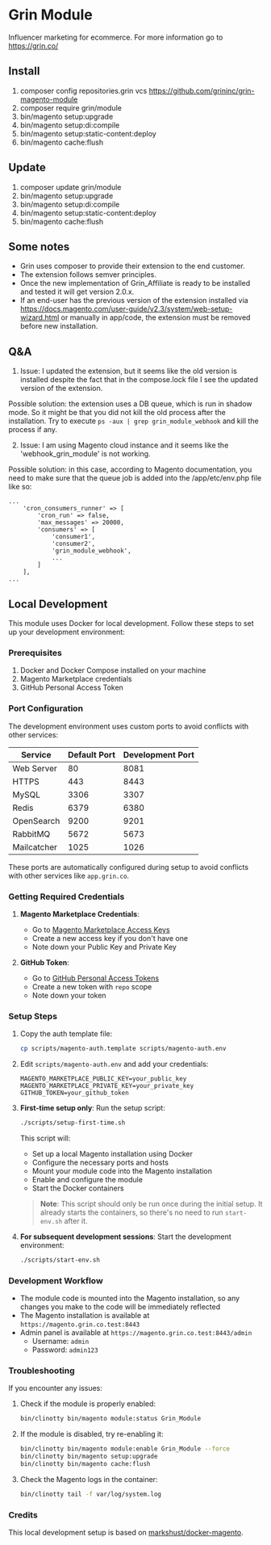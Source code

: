# Grin Module

Influencer marketing for ecommerce. For more information go to https://grin.co/


Install
-

1. composer config repositories.grin vcs https://github.com/grininc/grin-magento-module
2. composer require grin/module
3. bin/magento setup:upgrade
4. bin/magento setup:di:compile
5. bin/magento setup:static-content:deploy
6. bin/magento cache:flush

Update
-

1. composer update grin/module
2. bin/magento setup:upgrade
3. bin/magento setup:di:compile
4. bin/magento setup:static-content:deploy
5. bin/magento cache:flush

Some notes
-

- Grin uses composer to provide their extension to the end customer.
- The extension follows semver principles.
- Once the new implementation of Grin_Affiliate is ready to be installed and tested it will get version 2.0.x.
- If an end-user has the previous version of the extension installed via https://docs.magento.com/user-guide/v2.3/system/web-setup-wizard.html or manually in app/code, the extension must be removed before new installation.

Q&A
-

1. Issue: I updated the extension, but it seems like the old version is installed despite the fact that in the compose.lock file I see the updated version of the extension.

Possible solution: the extension uses a DB queue, which is run in shadow mode. So it might be that you did not kill the old process after the installation.
Try to execute `ps -aux | grep grin_module_webhook` and kill the process if any.

2. Issue: I am using Magento cloud instance and it seems like the 'webhook_grin_module' is not working.

Possible solution: in this case, according to Magento documentation, you need to make sure that the queue job is added into the /app/etc/env.php file like so:
```
...
    'cron_consumers_runner' => [
        'cron_run' => false,
        'max_messages' => 20000,
        'consumers' => [
            'consumer1',
            'consumer2',
            'grin_module_webhook',
            ...
        ]
    ],
...
```

Local Development
-

This module uses Docker for local development. Follow these steps to set up your development environment:

### Prerequisites

1. Docker and Docker Compose installed on your machine
2. Magento Marketplace credentials
3. GitHub Personal Access Token

### Port Configuration

The development environment uses custom ports to avoid conflicts with other services:

| Service | Default Port | Development Port |
|---------|--------------|------------------|
| Web Server | 80 | 8081 |
| HTTPS | 443 | 8443 |
| MySQL | 3306 | 3307 |
| Redis | 6379 | 6380 |
| OpenSearch | 9200 | 9201 |
| RabbitMQ | 5672 | 5673 |
| Mailcatcher | 1025 | 1026 |

These ports are automatically configured during setup to avoid conflicts with other services like `app.grin.co`.

### Getting Required Credentials

1. **Magento Marketplace Credentials**:
   - Go to [Magento Marketplace Access Keys](https://marketplace.magento.com/customer/accessKeys/)
   - Create a new access key if you don't have one
   - Note down your Public Key and Private Key

2. **GitHub Token**:
   - Go to [GitHub Personal Access Tokens](https://github.com/settings/personal-access-tokens)
   - Create a new token with `repo` scope
   - Note down your token

### Setup Steps

1. Copy the auth template file:
   ```bash
   cp scripts/magento-auth.template scripts/magento-auth.env
   ```

2. Edit `scripts/magento-auth.env` and add your credentials:
   ```
   MAGENTO_MARKETPLACE_PUBLIC_KEY=your_public_key
   MAGENTO_MARKETPLACE_PRIVATE_KEY=your_private_key
   GITHUB_TOKEN=your_github_token
   ```

3. **First-time setup only**: Run the setup script:
   ```bash
   ./scripts/setup-first-time.sh
   ```
   This script will:
   - Set up a local Magento installation using Docker
   - Configure the necessary ports and hosts
   - Mount your module code into the Magento installation
   - Enable and configure the module
   - Start the Docker containers

   > **Note**: This script should only be run once during the initial setup. It already starts the containers, so there's no need to run `start-env.sh` after it.

4. **For subsequent development sessions**: Start the development environment:
   ```bash
   ./scripts/start-env.sh
   ```

### Development Workflow

- The module code is mounted into the Magento installation, so any changes you make to the code will be immediately reflected
- The Magento installation is available at `https://magento.grin.co.test:8443`
- Admin panel is available at `https://magento.grin.co.test:8443/admin`
  - Username: `admin`
  - Password: `admin123`

### Troubleshooting

If you encounter any issues:

1. Check if the module is properly enabled:
   ```bash
   bin/clinotty bin/magento module:status Grin_Module
   ```

2. If the module is disabled, try re-enabling it:
   ```bash
   bin/clinotty bin/magento module:enable Grin_Module --force
   bin/clinotty bin/magento setup:upgrade
   bin/clinotty bin/magento cache:flush
   ```

3. Check the Magento logs in the container:
   ```bash
   bin/clinotty tail -f var/log/system.log
   ```

### Credits

This local development setup is based on [markshust/docker-magento](https://github.com/markshust/docker-magento). 

